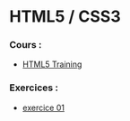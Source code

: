 # HTML5 / CSS3

### Cours :
- [HTML5 Training](https://github.com/becodeorg/BXLAnderlecht/blob/master/02-HTML-CSS/HTML5%20Training%20Becode%20Anderlecht.pdf)

### Exercices :
- [exercice 01](https://github.com/becodeorg/BXLAnderlecht/blob/master/02-HTML-CSS/exercice01.md)
